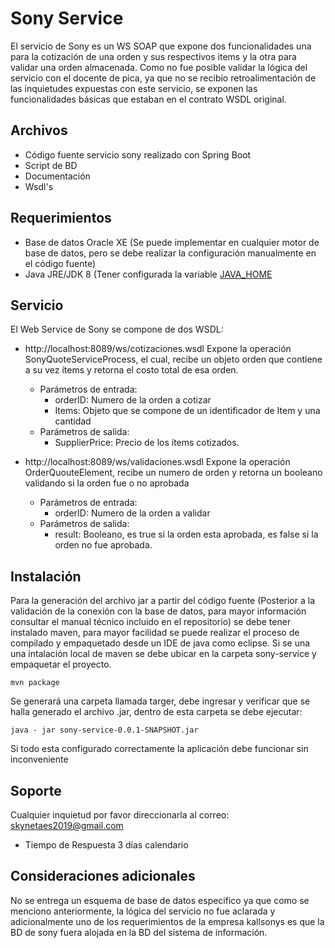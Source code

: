 # Sony Service

El servicio de Sony es un WS SOAP que expone dos funcionalidades una para la cotización de una orden y sus respectivos items y la otra para validar una orden almacenada. Como no fue posible validar la lógica del servicio con el docente de pica, ya que no se recibio retroalimentación de las inquietudes expuestas con este servicio, se exponen las funcionalidades básicas que estaban en el contrato WSDL original.

## Archivos
- Código fuente servicio sony realizado con Spring Boot
- Script de BD
- Documentación
- Wsdl's
##  Requerimientos
- Base de datos Oracle XE (Se puede implementar en cualquier motor de base de datos, pero se debe realizar la configuración manualmente en el código fuente)
- Java JRE/JDK 8 (Tener configurada la variable [JAVA_HOME](https://javatutorial.net/set-java-home-windows-10) 

## Servicio

  El Web Service de Sony se compone de dos WSDL:

- http://localhost:8089/ws/cotizaciones.wsdl
Expone la operación SonyQuoteServiceProcess, el cual, recibe un objeto orden que contiene a su vez ítems y retorna el costo total de esa orden. 
  -  Parámetros de entrada:
     -  orderID: Numero de la orden a cotizar
     -  Items: Objeto que se compone de un identificador de Item y una cantidad
    -  Parámetros de salida: 
       -  SupplierPrice: Precio de los ítems cotizados.


- http://localhost:8089/ws/validaciones.wsdl
Expone la operación  OrderQuouteElement, recibe un numero de orden y retorna un booleano validando si la orden fue o no aprobada
  - Parámetros de entrada:
    - orderID: Numero de la orden a validar
  - Parámetros de salida: 
    - result: Booleano, es true si la orden esta aprobada, es false si la orden no fue aprobada.


## Instalación
Para la generación del archivo jar a partir del código fuente (Posterior a la validación de la conexión con la base de datos, para mayor información consultar el manual técnico incluido en el repositorio) se debe tener instalado maven, para mayor facilidad se puede realizar el proceso de compilado y empaquetado desde un IDE de java como eclipse.
Si se una una intalación local de maven se debe ubicar en la carpeta sony-service y empaquetar el proyecto.

    mvn package
Se generará una carpeta llamada targer, debe ingresar y verificar que se halla generado el archivo .jar, dentro de esta carpeta se debe ejecutar:

    java - jar sony-service-0.0.1-SNAPSHOT.jar

Si todo esta configurado correctamente la aplicación debe funcionar sin inconveniente

## Soporte

Cualquier inquietud por favor direccionarla al correo: skynetaes2019@gmail.com
- Tiempo de Respuesta 3 días calendario  

## Consideraciones adicionales
No se entrega un esquema de base de datos especifico ya que como se menciono anteriormente, la lógica del servicio no fue aclarada y adicionalmente uno de los requerimientos de la empresa kallsonys es que la BD de sony fuera alojada en la BD del sistema de información. 
